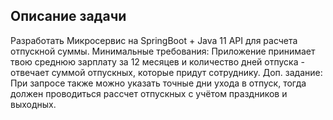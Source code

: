 ## Описание задачи
Разработать Микросервис на SpringBoot + Java 11 API для расчета отпускной суммы.
Минимальные требования: Приложение принимает твою среднюю зарплату за 12 месяцев и 
количество дней отпуска - отвечает суммой отпускных, которые придут сотруднику.
Доп. задание: При запросе также можно указать точные дни ухода в отпуск, 
тогда должен проводиться рассчет отпускных с учётом праздников и выходных.

